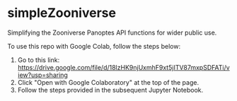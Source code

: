 # simpleZooniverse
Simplifying the Zooniverse Panoptes API functions for wider public use.

To use this repo with Google Colab, follow the steps below:
1. Go to this link: https://drive.google.com/file/d/18lzHK9njUxmhF9xt5jITV87mxpSDFATi/view?usp=sharing
2. Click "Open with Google Colaboratory" at the top of the page.
3. Follow the steps provided in the subsequent Jupyter Notebook.

